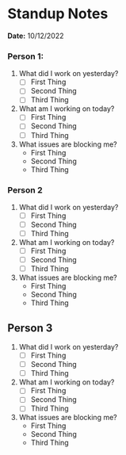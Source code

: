 # Standup Notes
**Date:** 10/12/2022

### Person 1: 
1. What did I work on yesterday?
   - [ ] First Thing
   - [ ] Second Thing
   - [ ] Third Thing

2. What am I working on today?
   - [ ] First Thing
   - [ ] Second Thing
   - [ ] Third Thing

3. What issues are blocking me?
   - First Thing
   - Second Thing
   - Third Thing

### Person 2
1. What did I work on yesterday?
   - [ ] First Thing
   - [ ] Second Thing
   - [ ] Third Thing

2. What am I working on today?
   - [ ] First Thing
   - [ ] Second Thing
   - [ ] Third Thing

3. What issues are blocking me?
   - First Thing
   - Second Thing
   - Third Thing

## Person 3
1. What did I work on yesterday?
   - [ ] First Thing
   - [ ] Second Thing
   - [ ] Third Thing

2. What am I working on today?
   - [ ] First Thing
   - [ ] Second Thing
   - [ ] Third Thing

3. What issues are blocking me?
   - First Thing
   - Second Thing
   - Third Thing